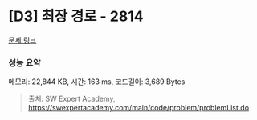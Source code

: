 # [D3] 최장 경로 - 2814 

[문제 링크](https://swexpertacademy.com/main/code/problem/problemDetail.do?contestProbId=AV7GOPPaAeMDFAXB) 

### 성능 요약

메모리: 22,844 KB, 시간: 163 ms, 코드길이: 3,689 Bytes



> 출처: SW Expert Academy, https://swexpertacademy.com/main/code/problem/problemList.do